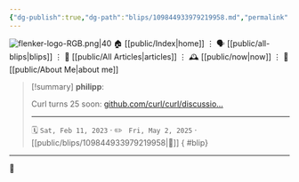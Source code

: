 ```yaml
---
{"dg-publish":true,"dg-path":"blips/109844933979219958.md","permalink":"/blips/109844933979219958/","title":"philipp on mastodon @ 2023-02-11"}
---
```



<div class="transclusion internal-embed is-loaded"><div class="markdown-embed">




![flenker-logo-RGB.png|40](/img/user/attachments/flenker-logo-RGB.png)
🏠 [[public/Index\|home]]  ⋮ 🗣️ [[public/all-blips\|blips]] ⋮  📝 [[public/All Articles\|articles]]  ⋮ 🕰️ [[public/now\|now]] ⋮ 🪪 [[public/About Me\|about me]]


</div></div>


> [!summary] **philipp**:
>
> Curl turns 25 soon: [github.com/curl/curl/discussio…](https://github.com/curl/curl/discussions/10465)
> - - -
>
> 🗓️ <code>Sat, Feb 11, 2023</code>  · ✏️ <code> Fri, May 2, 2025</code>  · [[public/blips/109844933979219958\|🔗]]
{ #blip}


- - -

 👾
